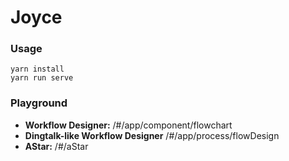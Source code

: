 # Joyce

### Usage

``` shell
yarn install
yarn run serve
```

### Playground

- **Workflow Designer:** /#/app/component/flowchart
- **Dingtalk-like Workflow Designer** /#/app/process/flowDesign
- **AStar:** /#/aStar
